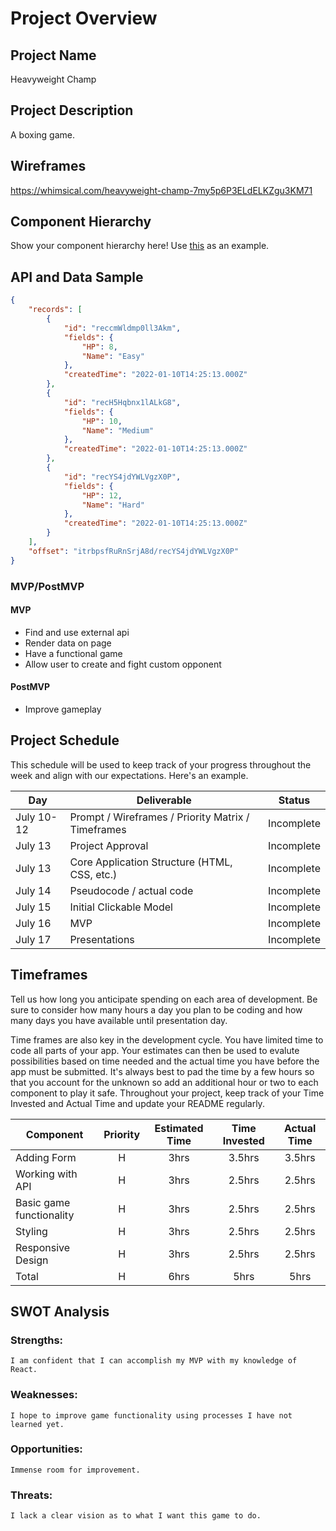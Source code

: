 # Project Overview

## Project Name

Heavyweight Champ

## Project Description

A boxing game.

## Wireframes

https://whimsical.com/heavyweight-champ-7my5p6P3ELdELKZgu3KM71

## Component Hierarchy
Show your component hierarchy here! Use [this](https://cms-assets.tutsplus.com/uploads/users/1795/posts/30352/image/GettingStartedWithReduxTutorial-React-Component-Structure.png) as an example.

## API and Data Sample


```json
{
    "records": [
        {
            "id": "reccmWldmp0ll3Akm",
            "fields": {
                "HP": 8,
                "Name": "Easy"
            },
            "createdTime": "2022-01-10T14:25:13.000Z"
        },
        {
            "id": "recH5Hqbnx1lALkG8",
            "fields": {
                "HP": 10,
                "Name": "Medium"
            },
            "createdTime": "2022-01-10T14:25:13.000Z"
        },
        {
            "id": "recYS4jdYWLVgzX0P",
            "fields": {
                "HP": 12,
                "Name": "Hard"
            },
            "createdTime": "2022-01-10T14:25:13.000Z"
        }
    ],
    "offset": "itrbpsfRuRnSrjA8d/recYS4jdYWLVgzX0P"
}
```

### MVP/PostMVP



#### MVP 

- Find and use external api 
- Render data on page
- Have a functional game 
- Allow user to create and fight custom opponent 

#### PostMVP  

- Improve gameplay

## Project Schedule

This schedule will be used to keep track of your progress throughout the week and align with our expectations. Here's an example.

|  Day | Deliverable | Status
|---|---| ---|
|July 10-12| Prompt / Wireframes / Priority Matrix / Timeframes | Incomplete
|July 13| Project Approval | Incomplete
|July 13| Core Application Structure (HTML, CSS, etc.) | Incomplete
|July 14| Pseudocode / actual code | Incomplete
|July 15| Initial Clickable Model  | Incomplete
|July 16| MVP | Incomplete
|July 17| Presentations | Incomplete

## Timeframes

Tell us how long you anticipate spending on each area of development. Be sure to consider how many hours a day you plan to be coding and how many days you have available until presentation day.

Time frames are also key in the development cycle.  You have limited time to code all parts of your app.  Your estimates can then be used to evalute possibilities based on time needed and the actual time you have before the app must be submitted. It's always best to pad the time by a few hours so that you account for the unknown so add an additional hour or two to each component to play it safe. Throughout your project, keep track of your Time Invested and Actual Time and update your README regularly.

| Component | Priority | Estimated Time | Time Invested | Actual Time |
| --- | :---: |  :---: | :---: | :---: |
| Adding Form | H | 3hrs| 3.5hrs | 3.5hrs |
| Working with API | H | 3hrs| 2.5hrs | 2.5hrs |
| Basic game functionality | H | 3hrs| 2.5hrs | 2.5hrs |
| Styling | H | 3hrs| 2.5hrs | 2.5hrs |
| Responsive Design | H | 3hrs| 2.5hrs | 2.5hrs |
| Total | H | 6hrs| 5hrs | 5hrs |

## SWOT Analysis

### Strengths:
    I am confident that I can accomplish my MVP with my knowledge of React.
### Weaknesses:
    I hope to improve game functionality using processes I have not learned yet.
### Opportunities:
    Immense room for improvement.
### Threats:
    I lack a clear vision as to what I want this game to do.